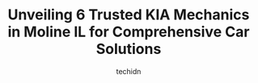---
layout: ampstory
image: https://images.unsplash.com/photo-1620547316190-289b3899e010?ixlib=rb-4.0.3&ixid=MnwxMjA3fDB8MHxwaG90by1wYWdlfHx8fGVufDB8fHx8&auto=format&fit=crop&w=640&h=853&q=80
author: techidn
featured: false
description: Searching for the finest KIA Mechanic in Moline IL, USA? Look no further than the 6 best KIA Mechanic in the area, where youll find a team of highly qualified professionals ready to handle 
title: Unveiling 6 Trusted KIA Mechanics in Moline IL for Comprehensive Car Solutions
cover:
   title: Unveiling 6 Trusted KIA Mechanics in Moline IL for Comprehensive Car Solutions
   subtitle: Rickpate
   background: https://images.unsplash.com/photo-1620547316190-289b3899e010?ixlib=rb-4.0.3&ixid=MnwxMjA3fDB8MHxwaG90by1wYWdlfHx8fGVufDB8fHx8&auto=format&fit=crop&w=640&h=853&q=80

pages: 
 - layout: thirds
   top: <h1>#1 Courtesy Car City</h1>
   bottom: "<p>My wife and I purchased a 2022 Nissan Frontier Pro4x from Steve at Courtesy Car City (KIA).  It was a wonderful experience, told him what I was looking for and was able t</p>"
   background: https://www.knot35.com/toplist/wp-content/uploads/2023/06/best-kia-mechanic-1-in-moline-il-1685837503.jpeg
   backgroundblur: true
 - layout: thirds
   top: <h1>#2 QC Auto Service (Car-X Tire & Auto)</h1>
   bottom: "<p>2705 38th Ave, Moline, IL 61265, United States</p>"
   background: https://www.knot35.com/toplist/wp-content/uploads/2023/06/best-kia-mechanic-2-in-moline-il-1685837503.jpeg
   cta:
      link: https://www.knot35.com/toplist/unveiling-6-trusted-kia-mechanics-in-moline-il-for-comprehensive-car-solutions/
      text: Unveiling 6 Trusted KIA Mechanics in Moline IL for Comprehensive Car Solutions
 - layout: thirds
   top: <h1>#3 McLaughlin Motors Body Shop</h1>
   bottom: "<p>4101 41st St, Moline, IL 61265, United States</p>"
   background: https://www.knot35.com/toplist/wp-content/uploads/2023/06/best-kia-mechanic-3-in-moline-il-1685837503.jpeg
   cta:
      link: https://www.knot35.com/toplist/unveiling-6-trusted-kia-mechanics-in-moline-il-for-comprehensive-car-solutions/
      text: Unveiling 6 Trusted KIA Mechanics in Moline IL for Comprehensive Car Solutions
 - layout: thirds
   top: <h1>#4 Courtesy Kia Moline</h1>
   bottom: "<p>2401 39th Ave, Moline, IL 61265, United States</p>"
   background: https://images.unsplash.com/photo-1488554378835-f7acf46e6c98?ixlib=rb-4.0.3&ixid=MnwxMjA3fDB8MHxwaG90by1wYWdlfHx8fGVufDB8fHx8&auto=format&fit=crop&w=640&h=853&q=80
   cta:
      link: https://www.knot35.com/toplist/unveiling-6-trusted-kia-mechanics-in-moline-il-for-comprehensive-car-solutions/
      text: Unveiling 6 Trusted KIA Mechanics in Moline IL for Comprehensive Car Solutions
 - layout: thirds
   top: <h1>#5 Quad City Tech</h1>
   bottom: "<p>2800 46th Ave, Moline, IL 61265, United States</p>"
   background: https://images.unsplash.com/photo-1602536052359-ef94c21c5948?ixlib=rb-4.0.3&ixid=MnwxMjA3fDB8MHxwaG90by1wYWdlfHx8fGVufDB8fHx8&auto=format&fit=crop&w=640&h=853&q=80
   cta:
      link: https://www.knot35.com/toplist/unveiling-6-trusted-kia-mechanics-in-moline-il-for-comprehensive-car-solutions/
      text: Unveiling 6 Trusted KIA Mechanics in Moline IL for Comprehensive Car Solutions

 - layout: thirds
   middle: Continue reading...
   background: https://images.unsplash.com/photo-1462556791646-c201b8241a94?ixlib=rb-4.0.3&ixid=MnwxMjA3fDB8MHxwaG90by1wYWdlfHx8fGVufDB8fHx8&auto=format&fit=crop&w=640&h=853&q=80
   cta:
      link: https://www.knot35.com/toplist/unveiling-6-trusted-kia-mechanics-in-moline-il-for-comprehensive-car-solutions/
      text: Unveiling 6 Trusted KIA Mechanics in Moline IL for Comprehensive Car Solutions
      
---